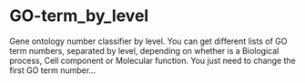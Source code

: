 # GO-term_by_level
Gene ontology number classifier by level. You can get different lists of GO term numbers, separated by level, depending on whether is a Biological process, Cell component or Molecular function. You just need to change the first GO term number...

